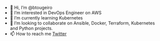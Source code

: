 - 👋 Hi, I’m @btougeiro
- 👀 I’m interested in DevOps Engineer on AWS
- 🌱 I’m currently learning Kubernetes
- 💞️ I’m looking to collaborate on Ansible, Docker, Terraform, Kubernetes and Python projects.
- 📫 How to reach me [Twitter](https://www.twitter.com/bruno_tougeiro)

<!---
btougeiro/btougeiro is a ✨ special ✨ repository because its `README.md` (this file) appears on your GitHub profile.
You can click the Preview link to take a look at your changes.
--->
